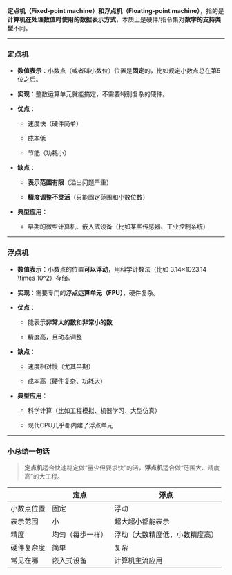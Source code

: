 
**定点机（Fixed-point machine）**和**浮点机（Floating-point machine）**，指的是**计算机在处理数值时使用的数据表示方式**，本质上是硬件/指令集对**数字的支持类型**不同。

---

### 定点机

- **数值表示**：小数点（或者叫小数位）位置是**固定**的，比如规定小数点总在第5位之后。
    
- **实现**：整数运算单元就能搞定，不需要特别复杂的硬件。
    
- **优点**：
    
    - 速度快（硬件简单）
        
    - 成本低
        
    - 节能（功耗小）
        
- **缺点**：
    
    - **表示范围有限**（溢出问题严重）
        
    - **精度调整不灵活**（只能固定范围和小数位数）
        
- **典型应用**：
    
    - 早期的微型计算机、嵌入式设备（比如某些传感器、工业控制系统）
        

---

### 浮点机

- **数值表示**：小数点的位置**可以浮动**，用科学计数法（比如 3.14×1023.14 \times 10^2）存储。
    
- **实现**：需要专门的**浮点运算单元（FPU）**，硬件复杂。
    
- **优点**：
    
    - 能表示**非常大的数**和**非常小的数**
        
    - 精度高，且动态调整
        
- **缺点**：
    
    - 速度相对慢（尤其早期）
        
    - 成本高（硬件复杂、功耗大）
        
- **典型应用**：
    
    - 科学计算（比如工程模拟、机器学习、大型仿真）
        
    - 现代CPU几乎都内建了浮点单元
        

---

### 小总结一句话

> **定点机**适合快速稳定做“量少但要求快”的活，**浮点机**适合做“范围大、精度高”的大工程。

| |定点|浮点|
|---|---|---|
|小数点位置|固定|浮动|
|表示范围|小|超大超小都能表示|
|精度|均匀（每步一样）|浮动（大数精度低，小数精度高）|
|硬件复杂度|简单|复杂|
|常见在哪|嵌入式设备|计算机主流应用|



